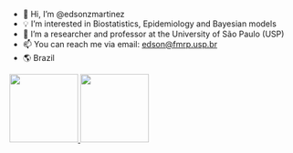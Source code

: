 - 👋 Hi, I’m @edsonzmartinez
- 💡 I’m interested in Biostatistics, Epidemiology and Bayesian models
- 🏢 I’m a researcher and professor at the University of São Paulo (USP)
- 📫 You can reach me via email: edson@fmrp.usp.br
- :earth_americas: Brazil

<!---
edsonzmartinez/edsonzmartinez is a ✨ special ✨ repository because its `README.md` (this file) appears on your GitHub profile.
You can click the Preview link to take a look at your changes.
--->

<div>
<a href="https://github.com/edsonzmartinez">
<img height="120em" src="https://github-readme-stats.vercel.app/api/top-langs/?username=edsonzmartinez&layout=compact&langs_count=7&theme=dracula"/>
<img height="120em" src="https://github-readme-stats.vercel.app/api?username=edsonzmartinez&show_icons=true&theme=dracula&include_all_commits=true&count_private=true"/>
</div>
  
